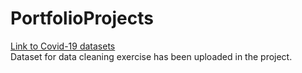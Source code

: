 # PortfolioProjects

[Link to Covid-19 datasets](https://ourworldindata.org/covid-deaths)  
Dataset for data cleaning exercise has been uploaded in the project.
